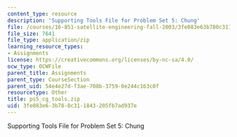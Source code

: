```yaml
---
content_type: resource
description: 'Supporting Tools File for Problem Set 5: Chung'
file: /courses/16-851-satellite-engineering-fall-2003/3fe083e63b780c311843205fb7ad937e_ps5_cg_tools.zip
file_size: 7641
file_type: application/zip
learning_resource_types:
- Assignments
license: https://creativecommons.org/licenses/by-nc-sa/4.0/
ocw_type: OCWFile
parent_title: Assignments
parent_type: CourseSection
parent_uid: 54e4e27d-f3ae-708b-3759-0e244c163c0f
resourcetype: Other
title: ps5_cg_tools.zip
uid: 3fe083e6-3b78-0c31-1843-205fb7ad937e
---
```

Supporting Tools File for Problem Set 5: Chung
